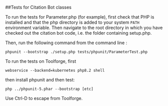 ##Tests for Citation Bot classes

To run the tests for Parameter.php (for example), first check that PHP is installed and that the
php directory is added to your system `PATH` environment variable.
Then navigate to the root directory in which you have checked out the citation bot code,
i.e. the folder containing setup.php.

Then, run the following command from the command line :

    phpunit --bootstrap ./setup.php tests/phpunit/ParameterTest.php

To run the tests on Toolforge, first

    webservice --backend=kubernetes php8.2 shell

then install phpunit and then test:

    php ../phpunit-5.phar --bootstrap [etc]

Use Ctrl-D to escape from Toolforge.
